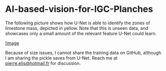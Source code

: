 # AI-based-vision-for-IGC-Planches

The following picture shows how U-Net is able to identify the zones of limestone mass, depicted in yellow. Note that this is unseen data, and showcases only a small amount of the relevant feature U-Net could learn.

[!image](./U-Net/Evaluation/opti-animated.gif)

Because of size issues, I cannot share the training data on GitHub, although I am sharing the pickle saves from U-Net. Reach me at pierre.elis@hotmail.fr for discussion.

